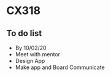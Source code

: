 # CX318

## To do list
* By 10/02/20
* Meet with mentor
* Design App
* Make app and Board Communicate

